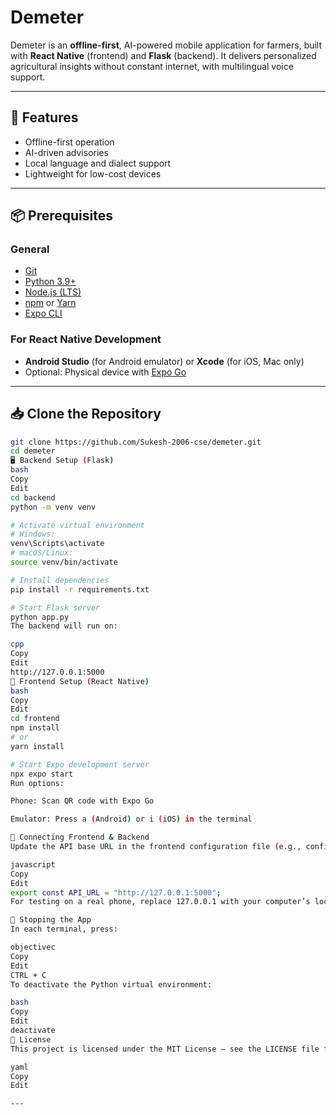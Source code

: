 # Demeter

Demeter is an **offline-first**, AI-powered mobile application for farmers, built with **React Native** (frontend) and **Flask** (backend). It delivers personalized agricultural insights without constant internet, with multilingual voice support.

---

## 🚀 Features
- Offline-first operation
- AI-driven advisories
- Local language and dialect support
- Lightweight for low-cost devices

---

## 📦 Prerequisites

### General
- [Git](https://git-scm.com/downloads)
- [Python 3.9+](https://www.python.org/downloads/)
- [Node.js (LTS)](https://nodejs.org/en/download/)
- [npm](https://docs.npmjs.com/downloading-and-installing-node-js-and-npm) or [Yarn](https://classic.yarnpkg.com/lang/en/docs/install/)
- [Expo CLI](https://docs.expo.dev/get-started/installation/)

### For React Native Development
- **Android Studio** (for Android emulator) or **Xcode** (for iOS, Mac only)
- Optional: Physical device with [Expo Go](https://expo.dev/go)

---

## 📥 Clone the Repository

```bash
git clone https://github.com/Sukesh-2006-cse/demeter.git
cd demeter
🖥 Backend Setup (Flask)
bash
Copy
Edit
cd backend
python -m venv venv

# Activate virtual environment
# Windows:
venv\Scripts\activate
# macOS/Linux:
source venv/bin/activate

# Install dependencies
pip install -r requirements.txt

# Start Flask server
python app.py
The backend will run on:

cpp
Copy
Edit
http://127.0.0.1:5000
📱 Frontend Setup (React Native)
bash
Copy
Edit
cd frontend
npm install
# or
yarn install

# Start Expo development server
npx expo start
Run options:

Phone: Scan QR code with Expo Go

Emulator: Press a (Android) or i (iOS) in the terminal

🔗 Connecting Frontend & Backend
Update the API base URL in the frontend configuration file (e.g., config.js or .env):

javascript
Copy
Edit
export const API_URL = "http://127.0.0.1:5000";
For testing on a real phone, replace 127.0.0.1 with your computer’s local IP address.

🛑 Stopping the App
In each terminal, press:

objectivec
Copy
Edit
CTRL + C
To deactivate the Python virtual environment:

bash
Copy
Edit
deactivate
📄 License
This project is licensed under the MIT License — see the LICENSE file for details.

yaml
Copy
Edit

---
